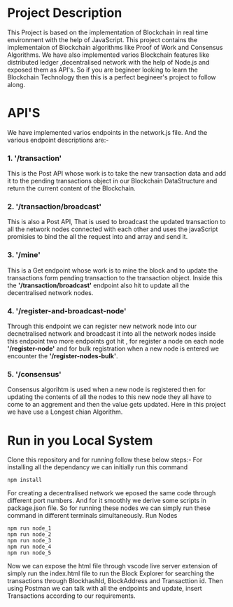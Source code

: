# Project Description
This Project is based on the implementation of Blockchain in real time environment with the help of JavaScript. This project contains the implementaion of Blockchain algorithms like Proof of Work and Consensus Algorithms. We have also implemented varios Blockchain features like distributed ledger ,decentralised network with the help of Node.js and exposed them as API's. So if you are begineer looking to learn the Blockchain Technology then this is a perfect begineer's project to follow along.

# API'S
We have implemented varios endpoints in the network.js file. And the various endpoint descriptions are:-
### 1. '/transaction'
This is the Post API whose work is to take the new transaction data and add it to the pending transactions object in our Blockchain DataStructure and return the current content of the Blockchain.
### 2. '/transaction/broadcast'
This is also a Post API, That is used to broadcast the updated transaction to all the network nodes connected with each other and uses the javaScript promisies to bind the all the request into and array and send it.
### 3. '/mine' 
This is a Get endpoint whose work is to mine the block and to update the transactions form pending transaction to the transaction object. Inside this the **'/transaction/broadcast'** endpoint also hit to update all the decentralised network nodes.
### 4. '/register-and-broadcast-node'
Through this endpoint we can register new network node into our decnetralised network and broadcast it into all the network nodes inside this endpoint two more endpoints got hit , for register a node on each node **'/register-node'** and for bulk registration when a new node is entered we encounter the **'/register-nodes-bulk'**.
### 5. '/consensus'
Consensus algorihtm is used when a new node is registered then for updating the contents of all the nodes to this new node they all have to come to an aggrement and then the value gets updated. Here in this project we have use a Longest chian Algorithm.

# Run in you Local System
Clone this repository and for running follow these below steps:-
For installing all the dependancy we can initially run this command
```
npm install 
```
For creating a decentralised network we eposed the same code through different port numbers. And for it smoothly we derive some scripts in package.json file.
So for running these nodes we can simply run these command in different terminals simultaneously.
  Run Nodes 
  ```
  npm run node_1
  npm run node_2
  npm run node_3
  npm run node_4
  npm run node_5
  ```
Now we can expose the html file through vscode live server extension of simply run the index.html file to run the Block Explorer for searching the transactions through BlockhashId, BlockAddress and Transacttion id.
Then using Postman we can talk with all the endpoints and update, insert Transactions according to our requirements.



  
 




 
